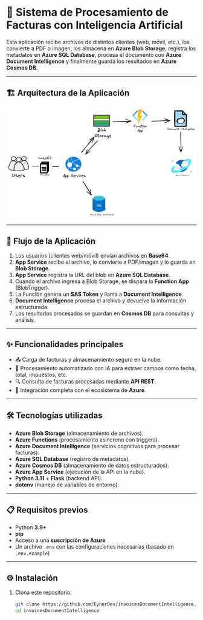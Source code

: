 # 📑 Sistema de Procesamiento de Facturas con Inteligencia Artificial

Esta aplicación recibe archivos de distintos clientes (web, móvil, etc.), los convierte a PDF o imagen, los almacena en **Azure Blob Storage**, registra los metadatos en **Azure SQL Database**, procesa el documento con **Azure Document Intelligence** y finalmente guarda los resultados en **Azure Cosmos DB**.

---

## 🏗 Arquitectura de la Aplicación

![Arquitectura](samples/Untitled-2025-09-16-0115.png)

---

## 🔄 Flujo de la Aplicación

1. Los usuarios (clientes web/móvil) envían archivos en **Base64**.  
2. **App Service** recibe el archivo, lo convierte a PDF/imagen y lo guarda en **Blob Storage**.  
3. **App Service** registra la URL del blob en **Azure SQL Database**.  
4. Cuando el archivo ingresa a Blob Storage, se dispara la **Function App** (BlobTrigger).  
5. La Función genera un **SAS Token** y llama a **Document Intelligence**.  
6. **Document Intelligence** procesa el archivo y devuelve la información estructurada.  
7. Los resultados procesados ​​se guardan en **Cosmos DB** para consultas y análisis.  

---

## ✨ Funcionalidades principales

- 📤 Carga de facturas y almacenamiento seguro en la nube.  
- 🤖 Procesamiento automatizado con IA para extraer campos como fecha, total, impuestos, etc.  
- 🔍 Consulta de facturas procesadas mediante **API REST**.  
- 🔗 Integración completa con el ecosistema de **Azure**.  

---

## 🛠 Tecnologías utilizadas

- **Azure Blob Storage** (almacenamiento de archivos).  
- **Azure Functions** (procesamiento asíncrono con triggers).  
- **Azure Document Intelligence** (servicios cognitivos para procesar facturas).  
- **Azure SQL Database** (registro de metadatos).  
- **Azure Cosmos DB** (almacenamiento de datos estructurados).  
- **Azure App Service** (ejecución de la API en la nube).  
- **Python 3.11** + **Flask** (backend API).  
- **dotenv** (manejo de variables de entorno).  

---

## 📋 Requisitos previos

- Python **3.9+**  
- **pip**  
- Acceso a una **suscripción de Azure**  
- Un archivo `.env` con las configuraciones necesarias (basado en `.env.example`)  

---

## ⚙️ Instalación

1. Clona este repositorio:  
   ```bash
   git clone https://github.com/EynerDev/invoicesDocumentIntelligence.git
   cd invoicesDocumentIntelligence
